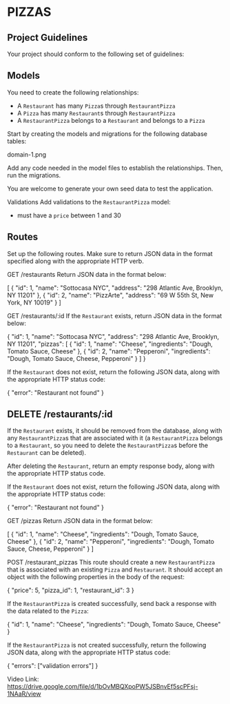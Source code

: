 # PIZZAS

## Project Guidelines

Your project should conform to the following set of guidelines:

## Models

You need to create the following relationships:

- A `Restaurant` has many `Pizza`s through `RestaurantPizza`
- A `Pizza` has many `Restaurant`s through `RestaurantPizza`
- A `RestaurantPizza` belongs to a `Restaurant` and belongs to a `Pizza`

Start by creating the models and migrations for the following database tables:

domain-1.png

Add any code needed in the model files to establish the relationships. Then, run the migrations.

You are welcome to generate your own seed data to test the application.

Validations
Add validations to the `RestaurantPizza` model:

- must have a `price` between 1 and 30

## Routes

Set up the following routes. Make sure to return JSON data in the format
specified along with the appropriate HTTP verb.

GET /restaurants
Return JSON data in the format below:

[
{
"id": 1,
"name": "Sottocasa NYC",
"address": "298 Atlantic Ave, Brooklyn, NY 11201"
},
{
"id": 2,
"name": "PizzArte",
"address": "69 W 55th St, New York, NY 10019"
}
]

GET /restaurants/:id
If the `Restaurant` exists, return JSON data in the format below:

{
"id": 1,
"name": "Sottocasa NYC",
"address": "298 Atlantic Ave, Brooklyn, NY 11201",
"pizzas": [
{
"id": 1,
"name": "Cheese",
"ingredients": "Dough, Tomato Sauce, Cheese"
},
{
"id": 2,
"name": "Pepperoni",
"ingredients": "Dough, Tomato Sauce, Cheese, Pepperoni"
}
]
}

If the `Restaurant` does not exist, return the following JSON data, along with
the appropriate HTTP status code:

{
"error": "Restaurant not found"
}

## DELETE /restaurants/:id

If the `Restaurant` exists, it should be removed from the database, along with
any `RestaurantPizza`s that are associated with it (a `RestaurantPizza` belongs
to a `Restaurant`, so you need to delete the `RestaurantPizza`s before the
`Restaurant` can be deleted).

After deleting the `Restaurant`, return an empty response body, along with the
appropriate HTTP status code.

If the `Restaurant` does not exist, return the following JSON data, along with
the appropriate HTTP status code:

{
"error": "Restaurant not found"
}

GET /pizzas
Return JSON data in the format below:

[
{
"id": 1,
"name": "Cheese",
"ingredients": "Dough, Tomato Sauce, Cheese"
},
{
"id": 2,
"name": "Pepperoni",
"ingredients": "Dough, Tomato Sauce, Cheese, Pepperoni"
}
]

POST /restaurant_pizzas
This route should create a new `RestaurantPizza` that is associated with an
existing `Pizza` and `Restaurant`. It should accept an object with the following
properties in the body of the request:

{
"price": 5,
"pizza_id": 1,
"restaurant_id": 3
}

If the `RestaurantPizza` is created successfully, send back a response with the data
related to the `Pizza`:

{
"id": 1,
"name": "Cheese",
"ingredients": "Dough, Tomato Sauce, Cheese"
}

If the `RestaurantPizza` is not created successfully, return the following
JSON data, along with the appropriate HTTP status code:

{
"errors": ["validation errors"]
}

Video Link: https://drive.google.com/file/d/1bOvMBQXpoPW5JSBnvEf5scPFsj-1NAaR/view
